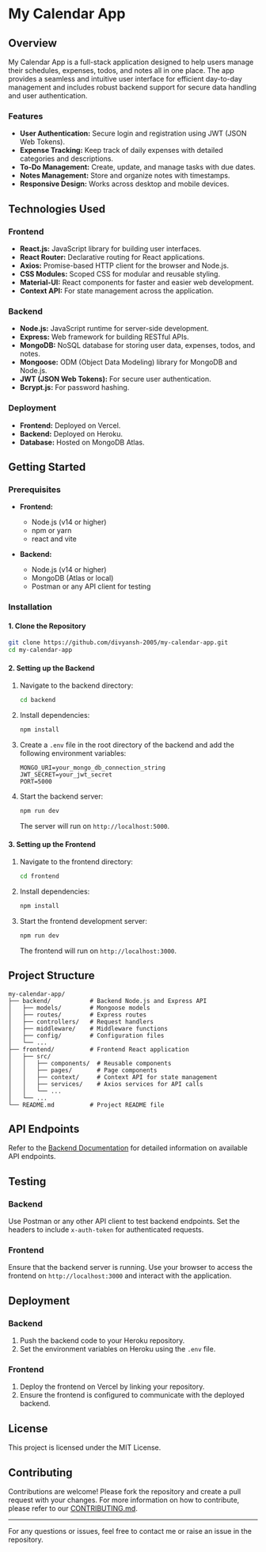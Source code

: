 # My Calendar App

## Overview

My Calendar App is a full-stack application designed to help users manage their schedules, expenses, todos, and notes all in one place. The app provides a seamless and intuitive user interface for efficient day-to-day management and includes robust backend support for secure data handling and user authentication.

### Features

- **User Authentication:** Secure login and registration using JWT (JSON Web Tokens).
- **Expense Tracking:** Keep track of daily expenses with detailed categories and descriptions.
- **To-Do Management:** Create, update, and manage tasks with due dates.
- **Notes Management:** Store and organize notes with timestamps.
- **Responsive Design:** Works across desktop and mobile devices.

## Technologies Used

### Frontend

- **React.js:** JavaScript library for building user interfaces.
- **React Router:** Declarative routing for React applications.
- **Axios:** Promise-based HTTP client for the browser and Node.js.
- **CSS Modules:** Scoped CSS for modular and reusable styling.
- **Material-UI:** React components for faster and easier web development.
- **Context API:** For state management across the application.

### Backend

- **Node.js:** JavaScript runtime for server-side development.
- **Express:** Web framework for building RESTful APIs.
- **MongoDB:** NoSQL database for storing user data, expenses, todos, and notes.
- **Mongoose:** ODM (Object Data Modeling) library for MongoDB and Node.js.
- **JWT (JSON Web Tokens):** For secure user authentication.
- **Bcrypt.js:** For password hashing.

### Deployment

- **Frontend:** Deployed on Vercel.
- **Backend:** Deployed on Heroku.
- **Database:** Hosted on MongoDB Atlas.

## Getting Started

### Prerequisites

- **Frontend:**
  - Node.js (v14 or higher)
  - npm or yarn
  - react and vite

- **Backend:**
  - Node.js (v14 or higher)
  - MongoDB (Atlas or local)
  - Postman or any API client for testing

### Installation

#### 1. Clone the Repository

```bash
git clone https://github.com/divyansh-2005/my-calendar-app.git
cd my-calendar-app
```

#### 2. Setting up the Backend

1. Navigate to the backend directory:

   ```bash
   cd backend
   ```

2. Install dependencies:

   ```bash
   npm install
   ```

3. Create a `.env` file in the root directory of the backend and add the following environment variables:

   ```plaintext
   MONGO_URI=your_mongo_db_connection_string
   JWT_SECRET=your_jwt_secret
   PORT=5000
   ```

4. Start the backend server:

   ```bash
   npm run dev
   ```

   The server will run on `http://localhost:5000`.

#### 3. Setting up the Frontend

1. Navigate to the frontend directory:

   ```bash
   cd frontend
   ```

2. Install dependencies:

   ```bash
   npm install
   ```

3. Start the frontend development server:

   ```bash
   npm run dev
   ```

   The frontend will run on `http://localhost:3000`.

## Project Structure

```plaintext
my-calendar-app/
├── backend/           # Backend Node.js and Express API
│   ├── models/        # Mongoose models
│   ├── routes/        # Express routes
│   ├── controllers/   # Request handlers
│   ├── middleware/    # Middleware functions
│   ├── config/        # Configuration files
│   └── ...
├── frontend/          # Frontend React application
│   ├── src/
│   │   ├── components/  # Reusable components
│   │   ├── pages/       # Page components
│   │   ├── context/     # Context API for state management
│   │   ├── services/    # Axios services for API calls
│   │   └── ...
│   └── ...
└── README.md          # Project README file
```

## API Endpoints

Refer to the [Backend Documentation](backend/README.md) for detailed information on available API endpoints.

## Testing

### Backend

Use Postman or any other API client to test backend endpoints. Set the headers to include `x-auth-token` for authenticated requests.

### Frontend

Ensure that the backend server is running. Use your browser to access the frontend on `http://localhost:3000` and interact with the application.

## Deployment

### Backend

1. Push the backend code to your Heroku repository.
2. Set the environment variables on Heroku using the `.env` file.

### Frontend

1. Deploy the frontend on Vercel by linking your repository.
2. Ensure the frontend is configured to communicate with the deployed backend.

## License

This project is licensed under the MIT License.

## Contributing

Contributions are welcome! Please fork the repository and create a pull request with your changes.
For more information on how to contribute, please refer to our [CONTRIBUTING.md](CONTRIBUTING.md).

---

For any questions or issues, feel free to contact me or raise an issue in the repository.
